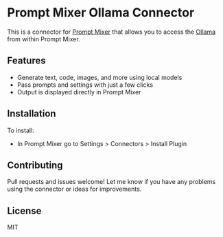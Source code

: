 # Prompt Mixer Ollama Connector

This is a connector for [Prompt Mixer](https://www.promptmixer.dev/) that allows you to access the [Ollama](https://ollama.com/) from within Prompt Mixer.

## Features
- Generate text, code, images, and more using local models
- Pass prompts and settings with just a few clicks
- Output is displayed directly in Prompt Mixer

## Installation
To install:

- In Prompt Mixer go to Settings > Connectors > Install Plugin

## Contributing
Pull requests and issues welcome! Let me know if you have any problems using the connector or ideas for improvements.

## License
MIT